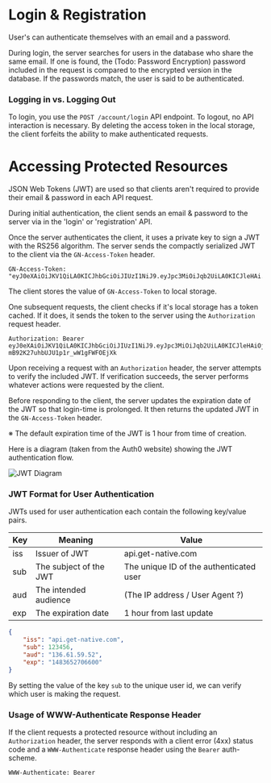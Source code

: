 # Login & Registration

User's can authenticate themselves with an email and a password.

During login, the server searches for users in the database who share the same email. If one is found, the (Todo: Password Encryption)
password included in the request is compared to the encrypted version in the database. If the passwords match, the user is said to be
authenticated.

### Logging in vs. Logging Out

To login, you use the `POST /account/login` API endpoint. To logout, no API interaction is necessary.
By deleting the access token in the local storage, the client forfeits the ability to make authenticated requests.

# Accessing Protected Resources

JSON Web Tokens (JWT) are used so that clients aren't required to provide their email & password in each API request.

During initial authentication, the client sends an email & password to the server via in the 'login' or 'registration' API.

Once the server authenticates the client, it uses a private key to sign a JWT with the RS256 algorithm. 
The server sends the compactly serialized JWT to the client via the `GN-Access-Token` header.

```
GN-Access-Token: "eyJ0eXAiOiJKV1QiLA0KICJhbGciOiJIUzI1NiJ9.eyJpc3MiOiJqb2UiLA0KICJleHAi..."
```

The client stores the value of `GN-Access-Token` to local storage.

One subsequent requests, the client checks if it's local storage has a token cached.
If it does, it sends the token to the server using the `Authorization` request header. 

```
Authorization: Bearer eyJ0eXAiOiJKV1QiLA0KICJhbGciOiJIUzI1NiJ9.eyJpc3MiOiJqb2UiLA0KICJleHAiOjEzMDA4MTkzODAsDQogImh0dHA6Ly9leGFtcGxlLmNvbS9pc19yb290Ijp0cnVlfQ.dBjftJeZ4CVP-mB92K27uhbUJU1p1r_wW1gFWFOEjXk
```

Upon receiving a request with an `Authorization` header, the server attempts to verify the included JWT.
If verification succeeds, the server performs whatever actions were requested by the client.

Before responding to the client, the server updates the expiration date of the JWT so that login-time is prolonged.
It then returns the updated JWT in the `GN-Access-Token` header.

※ The default expiration time of the JWT is 1 hour from time of creation.

Here is a diagram (taken from the Auth0 website) showing the JWT authentication flow.

<p><img src="/images/jwt-diagram.png" alt="JWT Diagram"/></p>

### JWT Format for User Authentication

JWTs used for user authentication each contain the following key/value pairs.

| Key | Meaning                | Value                                   |
|-----|------------------------|-----------------------------------------|
| iss | Issuer of JWT          | api.get-native.com                      |
| sub | The subject of the JWT | The unique ID of the authenticated user |
| aud | The intended audience  | (The IP address / User Agent ?)         |
| exp | The expiration date    | 1 hour from last update                 |

```json
{
	"iss": "api.get-native.com",
	"sub": 123456,
	"aud": "136.61.59.52",
	"exp": "1483652706600"
}
```

By setting the value of the key `sub` to the unique user id, we can verify which user is making the request.

### Usage of WWW-Authenticate Response Header

If the client requests a protected resource without including an `Authorization` header, 
the server responds with a client error (4xx) status code and a `WWW-Authenticate` response header using the `Bearer` auth-scheme.

```
WWW-Authenticate: Bearer
```
